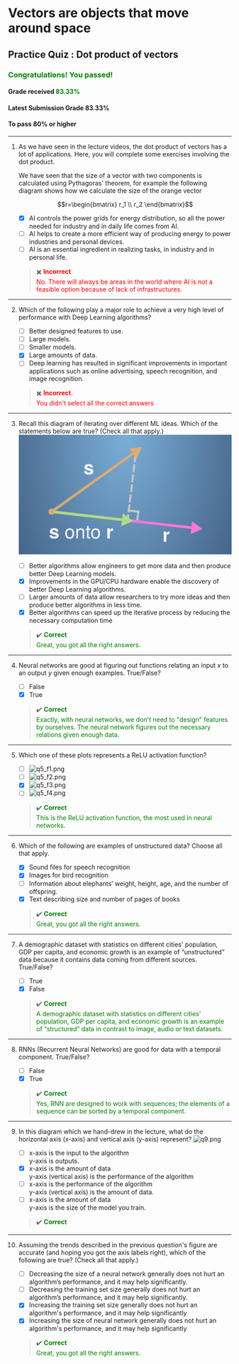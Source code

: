 # **Vectors are objects that move around space**

## **Practice Quiz : Dot product of vectors**

### <span style="color: green;">**Congratulations! You passed!**</span>

#### **Grade received** <span style="color: green;">83.33%</span>

#### **Latest Submission Grade** 83.33%

#### **To pass** 80% or higher

---

1. As we have seen in the lecture videos, the dot product of vectors has a lot of applications. Here, you will complete some exercises involving the dot product.

    We have seen that the size of a vector with two components is calculated using Pythagoras' theorem, for example the following diagram shows how we calculate the size of the orange vector 
    
    $$r=\begin{bmatrix}
    r_1 \\
    r_2 
    \end{bmatrix}$$

   - [x] AI controls the power grids for energy distribution, so all the power needed for industry and in daily life comes from AI.
   - [ ] AI helps to create a more efficient way of producing energy to power industries and personal devices.
   - [ ] AI is an essential ingredient in realizing tasks, in industry and in personal life.
    > ✖️ <span style="color: red;">**Incorrect**</br>No. There will always be areas in the world where AI is not a feasible option because of lack of infrastructures.</span>

---

2. Which of the following play a major role to achieve a very high level of performance with Deep Learning algorithms?

    - [ ] Better designed features to use.
    - [ ] Large models.
    - [ ] Smaller models.
    - [x] Large amounts of data.
    - [ ] Deep learning has resulted in significant improvements in important applications such as online advertising, speech recognition, and image recognition.
    > ✖️ <span style="color: red;">**Incorrect**.</br>You didn't select all the correct answers</span>

---

3. Recall this diagram of iterating over different ML ideas. Which of the statements below are true? (Check all that apply.)
![q3.png](img/q3.png)

    - [ ] Better algorithms allow engineers to get more data and then produce better Deep Learning models.
    - [x] Improvements in the GPU/CPU hardware enable the discovery of better Deep Learning algorithms.
    - [ ] Larger amounts of data allow researchers to try more ideas and then produce better algorithms in less time.
    - [x] Better algorithms can speed up the iterative process by reducing the necessary computation time
    > ✔️ <spane style="color: green;">**Correct**</br>Great, you got all the right answers.</span>

---

4. Neural networks are good at figuring out functions relating an input $x$ to an output $y$ given enough examples. True/False?

    - [ ] False
    - [x] True
    > ✔️ <span style="color: green;">**Correct**</br>Exactly, with neural networks, we don't need to "design" features by ourselves. The neural network figures out the necessary relations given enough data.</span>

---

5. Which one of these plots represents a ReLU activation function?

    - [ ] ![q5_f1.png](img/q5_f1.png)
    - [ ] ![q5_f2.png](img/q5_f2.png)
    - [x] ![q5_f3.png](img/q5_f3.png)
    - [ ] ![q5_f4.png](img/q5_f4.png)
    > ✔️ <spane style="color: green;">**Correct**</br>This is the ReLU activation function, the most used in neural networks.</span>

---

6. Which of the following are examples of unstructured data? Choose all that apply.

    - [x] Sound files for speech recognition
    - [x] Images for bird recognition
    - [ ] Information about elephants’ weight, height, age, and the number of offspring.
    - [x] Text describing size and number of pages of books
    > ✔️ <spane style="color: green;">**Correct**</br>Great, you got all the right answers.</span>

---

7. A demographic dataset with statistics on different cities' population, GDP per capita, and economic growth is an example of “unstructured” data because it contains data coming from different sources. True/False?

    - [ ] True
    - [x] False
    > ✔️ <spane style="color: green;">**Correct**</br>A demographic dataset with statistics on different cities' population, GDP per capita, and economic growth is an example of “structured” data in contrast to image, audio or text datasets.</span>

---

8. RNNs (Recurrent Neural Networks) are good for data with a temporal component. True/False?

    - [ ] False
    - [x] True
    > ✔️ <spane style="color: green;">**Correct**</br>Yes, RNN are designed to work with sequences; the elements of a sequence can be sorted by a temporal component.</span>

---

9. In this diagram which we hand-drew in the lecture, what do the horizontal axis (x-axis) and vertical axis (y-axis) represent?
![q9.png](img/q9.png)

    - [ ] x-axis is the input to the algorithm</br>y-axis is outputs.
    - [x] x-axis is the amount of data</br>y-axis (vertical axis) is the performance of the algorithm
    - [ ] x-axis is the performance of the algorithm</br>y-axis (vertical axis) is the amount of data.
    - [ ] x-axis is the amount of data</br>y-axis is the size of the model you train.
    > ✔️ <spane style="color: green;">**Correct**</span>

---

10. Assuming the trends described in the previous question's figure are accurate (and hoping you got the axis labels right), which of the following are true? (Check all that apply.)

    - [ ] Decreasing the size of a neural network generally does not hurt an algorithm’s performance, and it may help significantly.
    - [ ] Decreasing the training set size generally does not hurt an algorithm’s performance, and it may help significantly.
    - [x] Increasing the training set size generally does not hurt an algorithm's performance, and it may help significantly
    - [x] Increasing the size of neural network generally does not hurt an algorithm's performance, and it may help significantly
    > ✔️ <spane style="color: green;">**Correct**</br>Great, you got all the right answers.</span>
